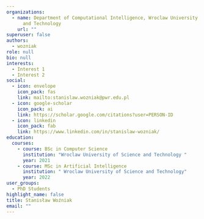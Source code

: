 ```yaml
---
organizations:
  - name: Department of Computational Intelligence, Wroclaw University of Science
      and Technology
    url: ""
superuser: false
authors:
  - wozniak
role: null
bio: null
interests:
  - Interest 1
  - Interest 2
social:
  - icon: envelope
    icon_pack: fas
    link: mailto:stanislaw.wozniak@pwr.edu.pl
  - icon: google-scholar
    icon_pack: ai
    link: https://scholar.google.com/citations?user=PERSON-ID
  - icon: linkedin
    icon_pack: fab
    link: https://www.linkedin.com/in/stanislaw-wozniak/
education:
  courses:
    - course: BSc in Computer Science
      institution: "Wroclaw University of Science and Technology "
      year: 2021
    - course: MSc in Artificial Intelligence
      institution: " Wroclaw University of Science and Technology"
      year: 2022
user_groups:
  - PhD Students
highlight_name: false
title: Stanisław Woźniak
email: ""
---
```

